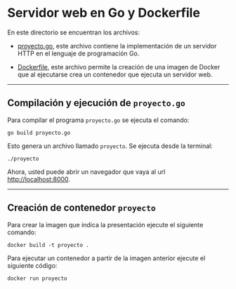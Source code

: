 # Servidor web en Go y Dockerfile

En este directorio se encuentran los archivos:

* [proyecto.go](proyecto.go), este archivo contiene la implementación de un servidor HTTP en el lenguaje de programación Go.

* [Dockerfile](Dockerfile), este archivo permite la creación de una imagen de Docker que al ejecutarse crea un contenedor que ejecuta un servidor web.

---

## Compilación y ejecución de `proyecto.go`

Para compilar el programa `proyecto.go` se ejecuta el comando:

```
go build proyecto.go
```

Esto genera un archivo llamado `proyecto`. 
Se ejecuta desde la terminal:

```
./proyecto
```

Ahora, usted puede abrir un navegador que vaya al url [http://localhost:8000](http://localhost:8000).

---

## Creación de contenedor `proyecto`

Para crear la imagen que indica la presentación ejecute el siguiente comando:

```
docker build -t proyecto .
```

Para ejecutar un contenedor a partir de la imagen anterior ejecute el siguiente código:

```
docker run proyecto
```




